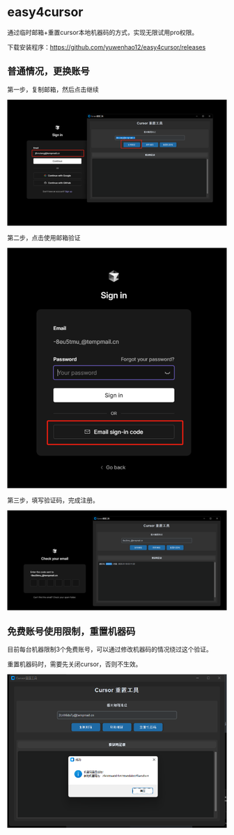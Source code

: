 # easy4cursor
通过临时邮箱+重置cursor本地机器码的方式，实现无限试用pro权限。

下载安装程序：https://github.com/yuwenhao12/easy4cursor/releases

## 普通情况，更换账号

第一步，复制邮箱，然后点击继续

![image-20250118105918048](image/image-20250118105918048.png)

第二步，点击使用邮箱验证

![image-20250118111055673](image/image-20250118111055673.png)

第三步，填写验证码，完成注册。

![image-20250118111146603](image/image-20250118111146603.png)



## 免费账号使用限制，重置机器码

目前每台机器限制3个免费账号，可以通过修改机器码的情况绕过这个验证。

重置机器码时，需要先关闭cursor，否则不生效。

![image-20250118111523699](image/image-20250118111523699.png)

